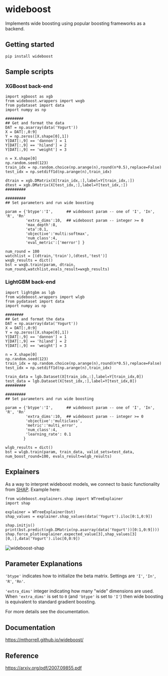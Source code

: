 # wideboost
Implements wide boosting using popular boosting frameworks as a backend.

## Getting started

```
pip install wideboost
```

## Sample scripts

### XGBoost back-end

```
import xgboost as xgb
from wideboost.wrappers import wxgb
from pydataset import data
import numpy as np

########
## Get and format the data
DAT = np.asarray(data('Yogurt'))
X = DAT[:,0:9]
Y = np.zeros([X.shape[0],1])
Y[DAT[:,9] == 'dannon'] = 1
Y[DAT[:,9] == 'hiland'] = 2
Y[DAT[:,9] == 'weight'] = 3

n = X.shape[0]
np.random.seed(123)
train_idx = np.random.choice(np.arange(n),round(n*0.5),replace=False)
test_idx = np.setdiff1d(np.arange(n),train_idx)

dtrain = xgb.DMatrix(X[train_idx,:],label=Y[train_idx,:])
dtest = xgb.DMatrix(X[test_idx,:],label=Y[test_idx,:])
#########

#########
## Set parameters and run wide boosting

param = {'btype':'I',      ## wideboost param -- one of 'I', 'In', 'R', 'Rn'
         'extra_dims':10,  ## wideboost param -- integer >= 0
         'max_depth':8,
         'eta':0.1,
         'objective':'multi:softmax',
         'num_class':4,
         'eval_metric':['merror'] }

num_round = 100
watchlist = [(dtrain,'train'),(dtest,'test')]
wxgb_results = dict()
bst = wxgb.train(param, dtrain, num_round,watchlist,evals_result=wxgb_results)
```
### LightGBM back-end

```
import lightgbm as lgb
from wideboost.wrappers import wlgb
from pydataset import data
import numpy as np

########
## Get and format the data
DAT = np.asarray(data('Yogurt'))
X = DAT[:,0:9]
Y = np.zeros([X.shape[0],1])
Y[DAT[:,9] == 'dannon'] = 1
Y[DAT[:,9] == 'hiland'] = 2
Y[DAT[:,9] == 'weight'] = 3

n = X.shape[0]
np.random.seed(123)
train_idx = np.random.choice(np.arange(n),round(n*0.5),replace=False)
test_idx = np.setdiff1d(np.arange(n),train_idx)

train_data = lgb.Dataset(X[train_idx,:],label=Y[train_idx,0])
test_data = lgb.Dataset(X[test_idx,:],label=Y[test_idx,0])
#########

#########
## Set parameters and run wide boosting

param = {'btype':'I',      ## wideboost param -- one of 'I', 'In', 'R', 'Rn'
         'extra_dims':10,  ## wideboost param -- integer >= 0
         'objective':'multiclass',
         'metric':'multi_error',
         'num_class':4,
         'learning_rate': 0.1
        }

wlgb_results = dict()
bst = wlgb.train(param, train_data, valid_sets=test_data, num_boost_round=100, evals_result=wlgb_results)
```

## Explainers

As a way to interpret wideboost models, we connect to basic functionality from [SHAP](https://github.com/slundberg/shap). Example here:
```
from wideboost.explainers.shap import WTreeExplainer
import shap

explainer = WTreeExplainer(bst)
shap_values = explainer.shap_values(data('Yogurt').iloc[0:1,0:9])

shap.initjs()
print(bst.predict(xgb.DMatrix(np.asarray(data('Yogurt'))[0:1,0:9])))
shap.force_plot(explainer.expected_value[3],shap_values[3][0,:],data('Yogurt').iloc[0,0:9])
```
![wideboost-shap](/.github/wideboost-shap.png)

## Parameter Explanations
`'btype'` indicates how to initialize the beta matrix. Settings are `'I'`, `'In'`, `'R'`, `'Rn'`.

`'extra_dims'` integer indicating how many "wide" dimensions are used.  When `'extra_dims'` is set to `0` (and `'btype'` is set to `'I'`) then wide boosting is equivalent to standard gradient boosting.

For more details see the documentation.

## Documentation

https://mthorrell.github.io/wideboost/

## Reference

https://arxiv.org/pdf/2007.09855.pdf

